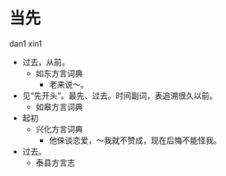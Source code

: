 







# 当先
dan1 xin1
+ 过去，从前。
  * 如东方言词典
    - 老来说～。
+ 见“先开头”。最先、过去。时间副词，表追溯很久以前。
  * 如皋方言词典
+ 起初
  * 兴化方言词典
    - 他俫谈恋爱，～我就不赞成，现在后悔不能怪我。
+ 过去。
  * 泰县方言志
